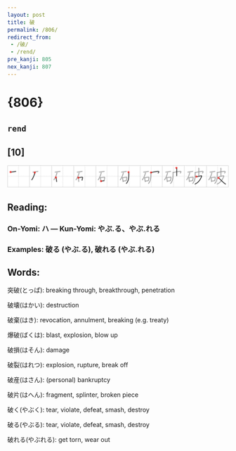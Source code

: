 ```yaml
---
layout: post
title: 破
permalink: /806/
redirect_from:
 - /破/
 - /rend/
pre_kanji: 805
nex_kanji: 807
---
```


# {806}

## `rend`

## [10]

<div class="stroke"><img src="../images/E7A0B4.png" /></div>

## Reading:

### On-Yomi: ハ &mdash; Kun-Yomi: やぶ.る、やぶ.れる

### Examples: 破る (やぶ.る), 破れる (やぶ.れる)

## Words:

突破(とっぱ): breaking through, breakthrough, penetration

破壊(はかい): destruction

破棄(はき): revocation, annulment, breaking (e.g. treaty)

爆破(ばくは): blast, explosion, blow up

破損(はそん): damage

破裂(はれつ): explosion, rupture, break off

破産(はさん): (personal) bankruptcy

破片(はへん): fragment, splinter, broken piece

破く(やぶく): tear, violate, defeat, smash, destroy

破る(やぶる): tear, violate, defeat, smash, destroy

破れる(やぶれる): get torn, wear out

